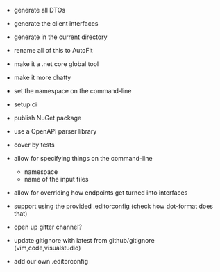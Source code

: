  * generate all DTOs
 * generate the client interfaces
 * generate in the current directory
 * rename all of this to AutoFit
 * make it a .net core global tool
 * make it more chatty
 * set the namespace on the command-line
 * setup ci
 * publish NuGet package

 * use a OpenAPI parser library
 * cover by tests
 * allow for specifying things on the command-line
   * namespace
   * name of the input files
 * allow for overriding how endpoints get turned into interfaces
 * support using the provided .editorconfig (check how dot-format does that)
 * open up gitter channel?
 * update gitignore with latest from github/gitignore (vim,code,visualstudio)
 * add our own .editorconfig